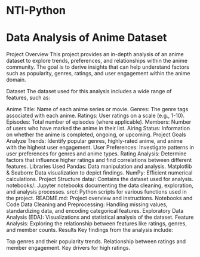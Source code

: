 # NTI-Python
# Data Analysis of Anime Dataset
Project Overview
This project provides an in-depth analysis of an anime dataset to explore trends, preferences, and relationships within the anime community. The goal is to derive insights that can help understand factors such as popularity, genres, ratings, and user engagement within the anime domain.

Dataset
The dataset used for this analysis includes a wide range of features, such as:

Anime Title: Name of each anime series or movie.
Genres: The genre tags associated with each anime.
Ratings: User ratings on a scale (e.g., 1-10).
Episodes: Total number of episodes (where applicable).
Members: Number of users who have marked the anime in their list.
Airing Status: Information on whether the anime is completed, ongoing, or upcoming.
Project Goals
Analyze Trends: Identify popular genres, highly-rated anime, and anime with the highest user engagement.
User Preferences: Investigate patterns in user preferences for genres and anime types.
Rating Analysis: Determine factors that influence higher ratings and find correlations between different features.
Libraries Used
Pandas: Data manipulation and analysis.
Matplotlib & Seaborn: Data visualization to depict findings.
NumPy: Efficient numerical calculations.
Project Structure
data/: Contains the dataset used for analysis.
notebooks/: Jupyter notebooks documenting the data cleaning, exploration, and analysis processes.
src/: Python scripts for various functions used in the project.
README.md: Project overview and instructions.
Notebooks and Code
Data Cleaning and Preprocessing: Handling missing values, standardizing data, and encoding categorical features.
Exploratory Data Analysis (EDA): Visualizations and statistical analysis of the dataset.
Feature Analysis: Exploring the relationship between features like ratings, genres, and member counts.
Results
Key findings from the analysis include:

Top genres and their popularity trends.
Relationship between ratings and member engagement.
Key drivers for high ratings.
